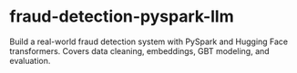 # fraud-detection-pyspark-llm
Build a real-world fraud detection system with PySpark and Hugging Face transformers. Covers data cleaning, embeddings, GBT modeling, and evaluation.
